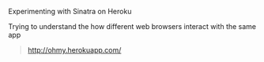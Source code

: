 Experimenting with Sinatra on Heroku

Trying to understand the how different web browsers interact with the same app
> <a href="http://ohmy.herokuapp.com/">http://ohmy.herokuapp.com/</a>
